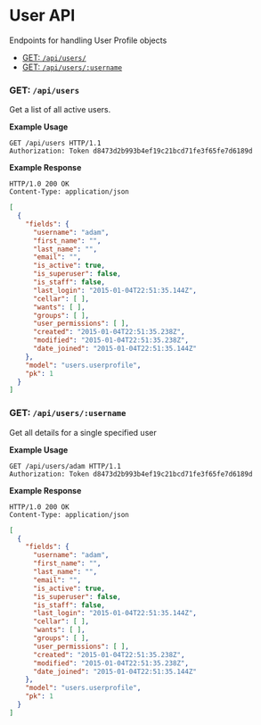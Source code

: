 # User API

Endpoints for handling User Profile objects


- [GET: `/api/users/`](#get-apiusers)
- [GET: `/api/users/:username`](#get-apiusersusername)

### GET: `/api/users`

Get a list of all active users.

**Example Usage**

```
GET /api/users HTTP/1.1
Authorization: Token d8473d2b993b4ef19c21bcd71fe3f65fe7d6189d
```

**Example Response**

```
HTTP/1.0 200 OK
Content-Type: application/json
```

```json
[
  {
    "fields": {
      "username": "adam",
      "first_name": "",
      "last_name": "",
      "email": "",
      "is_active": true,
      "is_superuser": false,
      "is_staff": false,
      "last_login": "2015-01-04T22:51:35.144Z",
      "cellar": [ ],
      "wants": [ ],
      "groups": [ ],
      "user_permissions": [ ],
      "created": "2015-01-04T22:51:35.238Z",
      "modified": "2015-01-04T22:51:35.238Z",
      "date_joined": "2015-01-04T22:51:35.144Z"
    },
    "model": "users.userprofile",
    "pk": 1
  }
]

```


### GET: `/api/users/:username`

Get all details for a single specified user

**Example Usage**

```
GET /api/users/adam HTTP/1.1
Authorization: Token d8473d2b993b4ef19c21bcd71fe3f65fe7d6189d
```

**Example Response**

```
HTTP/1.0 200 OK
Content-Type: application/json
```

```json
[
  {
    "fields": {
      "username": "adam",
      "first_name": "",
      "last_name": "",
      "email": "",
      "is_active": true,
      "is_superuser": false,
      "is_staff": false,
      "last_login": "2015-01-04T22:51:35.144Z",
      "cellar": [ ],
      "wants": [ ],
      "groups": [ ],
      "user_permissions": [ ],
      "created": "2015-01-04T22:51:35.238Z",
      "modified": "2015-01-04T22:51:35.238Z",
      "date_joined": "2015-01-04T22:51:35.144Z"
    },
    "model": "users.userprofile",
    "pk": 1
  }
]

```